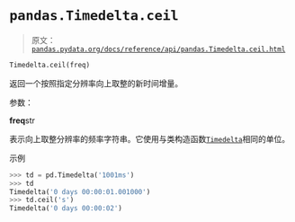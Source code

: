# `pandas.Timedelta.ceil`

> 原文：[`pandas.pydata.org/docs/reference/api/pandas.Timedelta.ceil.html`](https://pandas.pydata.org/docs/reference/api/pandas.Timedelta.ceil.html)

```py
Timedelta.ceil(freq)
```

返回一个按照指定分辨率向上取整的新时间增量。

参数：

**freq**str

表示向上取整分辨率的频率字符串。它使用与类构造函数[`Timedelta`](https://pandas.pydata.org/docs/reference/api/pandas.Timedelta.html#pandas.Timedelta "pandas.Timedelta")相同的单位。

示例

```py
>>> td = pd.Timedelta('1001ms')
>>> td
Timedelta('0 days 00:00:01.001000')
>>> td.ceil('s')
Timedelta('0 days 00:00:02') 
```
